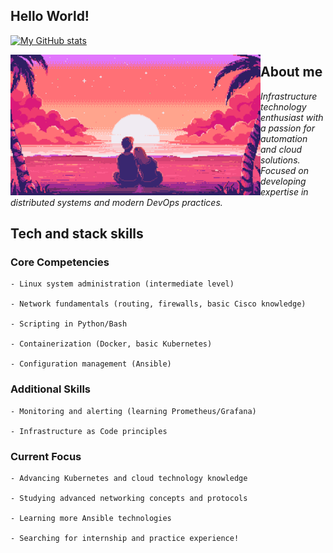 ## Hello World!

[![My GitHub stats](https://github-readme-stats.vercel.app/api?username=qquuasar)](https://github.com/anuraghazra/github-readme-stats)

  <img align="left" alt="Coding" width="400" src="123.gif">

## About me

*Infrastructure technology enthusiast with a passion for automation and cloud solutions. Focused on developing expertise in distributed systems and modern DevOps practices.*
## Tech and stack skills
### Core Competencies

    - Linux system administration (intermediate level)

    - Network fundamentals (routing, firewalls, basic Cisco knowledge)

    - Scripting in Python/Bash

    - Containerization (Docker, basic Kubernetes)

    - Configuration management (Ansible)

### Additional Skills

    - Monitoring and alerting (learning Prometheus/Grafana)

    - Infrastructure as Code principles

### Current Focus

    - Advancing Kubernetes and cloud technology knowledge

    - Studying advanced networking concepts and protocols

    - Learning more Ansible technologies

    - Searching for internship and practice experience!
